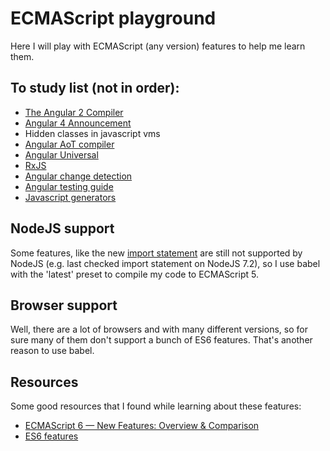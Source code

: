 # ECMAScript playground

Here I will play with ECMAScript (any version) features to help me learn them.

## To study list (not in order):

- [The Angular 2 Compiler](https://www.youtube.com/watch?v=kW9cJsvcsGo)
- [Angular 4 Announcement](https://www.youtube.com/watch?v=aJIMoLgqU_o&feature=youtu.be&t=9m10s)
- Hidden classes in javascript vms
- [Angular AoT compiler](https://angular.io/docs/ts/latest/cookbook/aot-compiler.html)
- [Angular Universal](https://medium.com/google-developer-experts/angular-universal-for-the-rest-of-us-922ca8bac84#.i0pa0kaza)
- [RxJS](https://xgrommx.github.io/rx-book/why_rx.html)
- [Angular change detection](https://vsavkin.com/change-detection-in-angular-2-4f216b855d4c#.rtatwndau)
- [Angular testing guide](https://medium.com/google-developer-experts/angular-2-testing-guide-a485b6cb1ef0#.y114vc9f3)
- [Javascript generators](https://strongloop.com/strongblog/how-to-generators-node-js-yield-use-cases/)

## NodeJS support

Some features, like the new
[import statement](http://es6-features.org/#ValueExportImport) are still not
supported by NodeJS (e.g. last checked import statement on NodeJS 7.2), so I use
babel with the 'latest' preset to compile my code to ECMAScript 5.

## Browser support

Well, there are a lot of browsers and with many different versions, so for sure many of them don't support a bunch
of ES6 features. That's  another reason to use babel.

## Resources

Some good resources that I found while learning about these features:
* [ECMAScript 6 — New Features: Overview & Comparison](http://es6-features.org/)
* [ES6 features](https://github.com/lukehoban/es6features)

